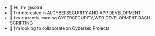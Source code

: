 - 👋 Hi, I’m @si3r4
- 👀 I’m interested in AI,CYBERSECURITY AND APP DEVELOPMENT
- 🌱 I’m currently learning CYBERSECURITY,WEB DEVELOPMENT BASH SCRIPTING
- 💞️ I’m looking to collaborate on Cybersec Projects


